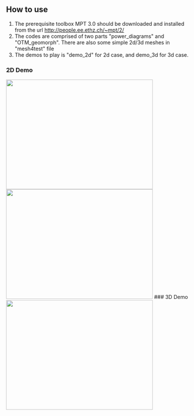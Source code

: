 ## How to use
1. The prerequisite toolbox MPT 3.0 should be downloaded and installed from the url
http://people.ee.ethz.ch/~mpt/2/
2. The codes are comprised of two parts "power_diagrams" and "OTM_geomorph". There are also some simple 2d/3d
meshes in "mesh4test" file
3. The demos to play is "demo_2d" for 2d case, and demo_3d for 3d case.
### 2D Demo
<img src="https://user-images.githubusercontent.com/58901415/156458603-f75aab4b-fc9c-429e-8dc1-bb611d592cca.gif" width="400" height="300" />
<img src="https://user-images.githubusercontent.com/58901415/156458787-dc8bc901-4624-4f1d-a93b-ec24c5ab64db.gif" width="400" height="300" />
<!---![newton3d_bm2_dynamic2_parallel](https://user-images.githubusercontent.com/58901415/156458512-dbce3193-2553-4700-b48c-e956a6d8854b.gif)
![newton2e_bm1_rec2ring_dynamic1](https://user-images.githubusercontent.com/58901415/156458603-f75aab4b-fc9c-429e-8dc1-bb611d592cca.gif)
![newton_2circles_500loops_bw](https://user-images.githubusercontent.com/58901415/156458787-dc8bc901-4624-4f1d-a93b-ec24c5ab64db.gif) --->
### 3D Demo
<img src="https://user-images.githubusercontent.com/58901415/156458512-dbce3193-2553-4700-b48c-e956a6d8854b.gif" width="400" height="300" />

